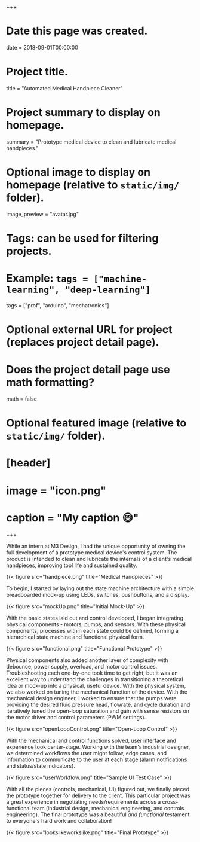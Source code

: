 +++
# Date this page was created.
date = 2018-09-01T00:00:00

# Project title.
title = "Automated Medical Handpiece Cleaner"

# Project summary to display on homepage.
summary = "Prototype medical device to clean and lubricate medical handpieces."

# Optional image to display on homepage (relative to `static/img/` folder).
image_preview = "avatar.jpg"

# Tags: can be used for filtering projects.
# Example: `tags = ["machine-learning", "deep-learning"]`
tags = ["prof", "arduino", "mechatronics"]

# Optional external URL for project (replaces project detail page).

# Does the project detail page use math formatting?
math = false

# Optional featured image (relative to `static/img/` folder).
# [header]
# image = "icon.png"
# caption = "My caption :smile:"

+++

While an intern at M3 Design, I had the unique opportunity of owning the full development of a prototype medical device's control system. The product is intended to clean and lubricate the internals of a client's medical handpieces, improving tool life and sustained quality.

{{< figure src="handpiece.png" title="Medical Handpieces" >}}

To begin, I started by laying out the state machine architecture with a simple breadboarded mock-up using LEDs, switches, pushbuttons, and a display.

{{< figure src="mockUp.png" title="Initial Mock-Up" >}}

With the basic states laid out and control developed, I began integrating physical components - motors, pumps, and sensors. With these physical components, processes within each state could be defined, forming a hierarchical state machine and functional physical form.

{{< figure src="functional.png" title="Functional Prototype" >}}

Physical components also added another layer of complexity with debounce, power supply, overload, and motor control issues. Troubleshooting each one-by-one took time to get right, but it was an excellent way to understand the challenges in transitioning a theoretical idea or mock-up into a physical, useful device. With the physical system, we also worked on tuning the mechanical function of the device. With the mechanical design engineer, I worked to ensure that the pumps were providing the desired fluid pressure head, flowrate, and cycle duration and iteratively tuned the open-loop saturation and gain with sense resistors on the motor driver and control parameters (PWM settings).

{{< figure src="openLoopControl.png" title="Open-Loop Control" >}}

With the mechanical and control functions solved, user interface and experience took center-stage. Working with the team's industrial designer, we determined workflows the user might follow, edge cases, and information to communicate to the user at each stage (alarm notifications and status/state indicators). 

{{< figure src="userWorkflow.png" title="Sample UI Test Case" >}}

With all the pieces (controls, mechanical, UI) figured out, we finally pieced the prototype together for delivery to the client. This particular project was a great experience in negotiating needs/requirements across a cross-functional team (industrial design, mechanical engineering, and controls engineering). The final prototype was a beautiful <i>and functional</i> testament to everyone's hard work and collaboration!

{{< figure src="lookslikeworkslike.png" title="Final Prototype" >}}